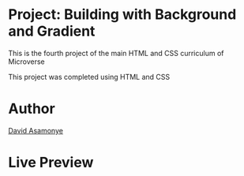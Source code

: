 # Project: Building with Background and Gradient

This is the fourth project of the main HTML and CSS curriculum of Microverse

This project was completed using HTML and CSS

# Author

[David Asamonye](https://github.com/David405/)

# Live Preview
